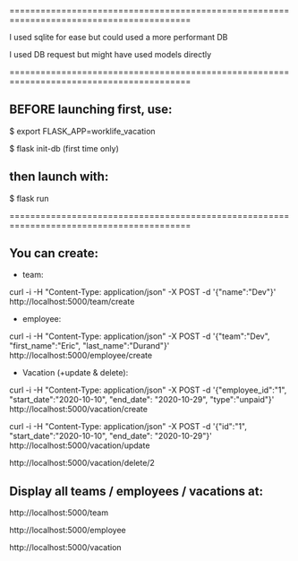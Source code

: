 
=========================================================================================

I used sqlite for ease but could used a more performant DB

I used DB request but might have used models directly

=========================================================================================

BEFORE launching first, use:
-----------------------------
$ export FLASK_APP=worklife_vacation

$ flask init-db           (first time only)

then launch with:
------------------
$ flask run

=========================================================================================

You can create:
--------------
 - team:

curl -i -H "Content-Type: application/json" -X POST -d '{"name":"Dev"}' http://localhost:5000/team/create

 - employee:

curl -i -H "Content-Type: application/json" -X POST -d '{"team":"Dev", "first_name":"Eric", "last_name":"Durand"}' http://localhost:5000/employee/create

- Vacation (+update & delete):

curl -i -H "Content-Type: application/json" -X POST -d '{"employee_id":"1", "start_date":"2020-10-10", "end_date": "2020-10-29", "type":"unpaid"}' http://localhost:5000/vacation/create

curl -i -H "Content-Type: application/json" -X POST -d '{"id":"1", "start_date":"2020-10-10", "end_date": "2020-10-29"}' http://localhost:5000/vacation/update

http://localhost:5000/vacation/delete/2


Display all teams / employees / vacations at:
------------------------------------------
http://localhost:5000/team

http://localhost:5000/employee

http://localhost:5000/vacation

